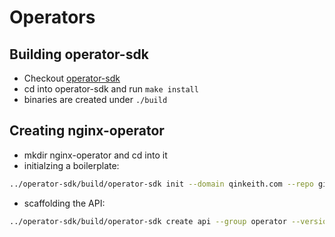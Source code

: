 # Operators

## Building operator-sdk

- Checkout [operator-sdk](https://github.com/operator-framework/operator-sdk)
- cd into operator-sdk and run `make install`
- binaries are created under `./build`

## Creating nginx-operator
- mkdir nginx-operator and cd into it
- initialzing a boilerplate:
```bash
../operator-sdk/build/operator-sdk init --domain qinkeith.com --repo github.com/example/nginx-operator
```
- scaffolding the API:
```bash
../operator-sdk/build/operator-sdk create api --group operator --version v1alpha1 --kind NginxOperator --resource --controller
```
